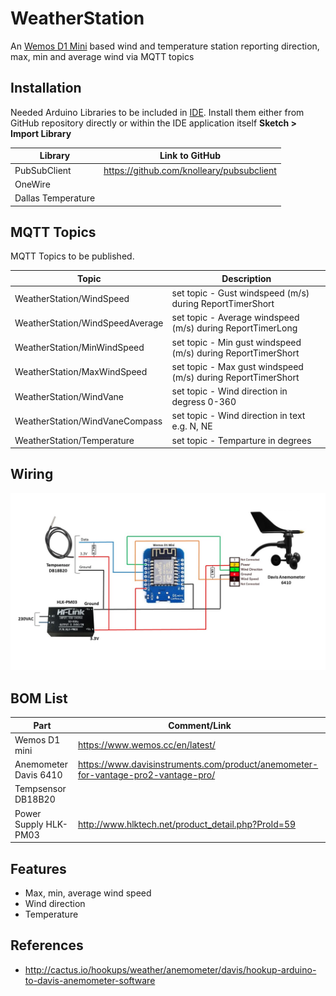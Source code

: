 # WeatherStation
An [Wemos D1 Mini](https://wiki.wemos.cc/products:d1:d1_mini) based wind and temperature station reporting direction, max, min and average wind via MQTT topics

## Installation
Needed Arduino Libraries to be included in [IDE](https://www.arduino.cc/en/Main/Software). Install them either from GitHub repository directly or within the IDE application itself **Sketch > Import Library** 

| Library                            | Link to GitHub                                      |
| ---------------------------------- | --------------------------------------------------- |
| PubSubClient                       |  https://github.com/knolleary/pubsubclient          |      
| OneWire                            |                                                     |
| Dallas Temperature                 |                                                     |                                                     

## MQTT Topics
MQTT Topics to be published. 

| Topic                              | Description                                         |
| ---------------------------------- | --------------------------------------------------- |
| WeatherStation/WindSpeed           |  set topic - Gust windspeed (m/s) during ReportTimerShort      |
| WeatherStation/WindSpeedAverage    |  set topic - Average windspeed (m/s) during ReportTimerLong    |
| WeatherStation/MinWindSpeed        |  set topic - Min gust windspeed (m/s) during ReportTimerShort  |
| WeatherStation/MaxWindSpeed        |  set topic - Max gust windspeed (m/s) during ReportTimerShort  |
| WeatherStation/WindVane            |  set topic - Wind direction in degress 0-360                   |
| WeatherStation/WindVaneCompass     |  set topic - Wind direction in text e.g. N, NE                 |
| WeatherStation/Temperature         |  set topic - Temparture in degrees                             |

## Wiring
<img src="https://github.com/MagnusPer/WeatherStation/blob/master/images/WeatherStation.jpg" width="800">



## BOM List
| Part                               | Comment/Link                                        |
| ---------------------------------- | --------------------------------------------------- |
|  Wemos D1 mini                     | https://www.wemos.cc/en/latest/                     |   
|  Anemometer Davis 6410             | https://www.davisinstruments.com/product/anemometer-for-vantage-pro2-vantage-pro/ |
|  Tempsensor DB18B20                |                                                     |  
|  Power Supply HLK-PM03             | http://www.hlktech.net/product_detail.php?ProId=59  |  


## Features
 - Max, min, average wind speed
 - Wind direction
 - Temperature 
 
## References
- http://cactus.io/hookups/weather/anemometer/davis/hookup-arduino-to-davis-anemometer-software 
